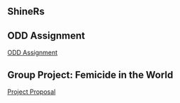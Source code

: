 ## ShineRs

## ODD Assignment
[ODD Assignment](https://pjournal.github.io/mef03g-ShineRs/ShineRs-ODD.html)

## Group Project: Femicide in the World 
[Project Proposal](https://pjournal.github.io/mef03g-ShineRs/proposalPo_3.html)